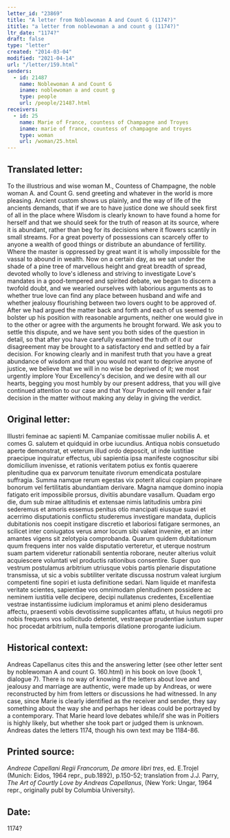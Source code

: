 ```yaml
---
letter_id: "23869"
title: "A letter from Noblewoman A and Count G (1174?)"
ititle: "a letter from noblewoman a and count g (1174?)"
ltr_date: "1174?"
draft: false
type: "letter"
created: "2014-03-04"
modified: "2021-04-14"
url: "/letter/159.html"
senders:
  - id: 21487
    name: Noblewoman A and Count G
    iname: noblewoman a and count g
    type: people
    url: /people/21487.html
receivers:
  - id: 25
    name: Marie of France, countess of Champagne and Troyes
    iname: marie of france, countess of champagne and troyes
    type: woman
    url: /woman/25.html
---
```

<h2> Translated letter:</h2>To the illustrious and wise woman M., Countess of Champagne, the noble woman A. and Count G. send greeting and whatever in the world is more pleasing.
Ancient custom shows us plainly, and the way of life of the ancients demands, that if we are to have justice done we should seek first of all in the place where Wisdom is clearly known to have found a home for herself and that we should seek for the truth of reason at its source, where it is abundant, rather than beg for its decisions where it flowers scantily in small streams.  For a great poverty of possessions can scarcely offer to anyone a wealth of good things or distribute an abundance of fertillity.  Where the master is oppressed by great want it is wholly impossible for the vassal to abound in wealth.
Now on a certain day, as we sat under the shade of a pine tree of marvellous height and great breadth of spread, devoted wholly to love's idleness and striving to investigate Love's mandates in a good-tempered and spirited debate, we began to discern a twofold doubt, and we wearied ourselves with laborious arguments as to whether true love can find any place between husband and wife and whether jealousy flourishing between two lovers ought to be approved of.  After we had argued the matter back and forth and each of us seemed to bolster up his position with reasonable arguments, neither one would give in to the other or agree with the arguments he brought forward.  We ask you to settle this dispute, and we have sent you both sides of the question in detail, so that after you have carefully examined the truth of it our disagreement may be brought to a satisfactory end and settled by a fair decision.  For knowing clearly and in manifest truth that you have a great abundance of wisdom and that you would not want to deprive anyone of justice, we believe that we will in no wise be deprived of it;  we most urgently implore Your Excellency's decision, and we desire with all our hearts, begging you most humbly by our present address, that you will give continued attention to our case and that Your Prudence will render a fair decision in the matter without making any delay in giving the verdict.
<h2 class="mt-4"> Original letter:</h2>Illustri feminae ac sapienti M. Campaniae comitissae mulier nobilis A. et comes G. salutem et quidquid in orbe iucundius.
Antiqua nobis consuetudo aperte demonstrat, et veterum illud ordo deposcit, ut inde iustitiae praecipue inquiratur effectus, ubi sapientia ipsa manifeste cognoscitur sibi domicilium invenisse, et rationis veritatem potius ex fontis quaerere plenitudine qua ex parvorum tenuitate rivorum emendicata postulare suffragia.  Summa namque rerum egestas vix poterit alicui copiam propinare bonorum vel fertilitatis abundantiam derivare.  Magna namque domino inopia fatigato erit impossibile prorsus, divitiis abundare vasallum.
Quadam ergo die, dum sub mirae altitudinis et extensae nimis latitudinis umbra pini sederemus et amoris essemus penitus otio mancipati eiusque suavi et acerrimo disputationis conflictu studeremus investigare mandata, duplicis dubitationis nos coepit instigare discretio et laboriosi fatigare sermones, an scilicet inter coniugatos verus amor locum sibi valeat invenire, et an inter amantes vigens sit zelotypia comprobanda.  Quarum quidem dubitationum quum frequens inter nos valde disputatio verteretur, et uterque nostrum suam partem videretur rationabili sententia roborare, neuter alterius voluit acquiescere voluntati vel productis rationibus consentire.  Super quo vestrum postulamus arbitrium utriusque vobis partis plenarie disputatione transmissa, ut sic a vobis subtiliter veritate discussa nostrum valeat iurgium competenti fine sopiri et iusta definitione sedari.  Nam liquide et manifesta veritate scientes, sapientiae vos omnimodam plenitudinem possidere ac neminem iustitia velle decipere, decipi nullatenus credentes, Excellentiae vestrae instantissime iudicium imploramus et animi pleno desideramus affectu, praesenti vobis devotissime supplicantes affatu, ut huius negotii pro nobis frequens vos sollicitudo detentet, vestraeque prudentiae iustum super hoc procedat arbitrium, nulla temporis dilatione prorogante iudicium.
<h2 class="mt-4"> Historical context:</h2>Andreas Capellanus cites this and the answering letter (see other letter sent by noblewoman A and count G. 160.html) in his book on love (book 1, dialogue 7).  There is no way of knowing if the letters about love and jealousy and marriage are authentic, were made up by Andreas, or were reconstructed by him from letters or discussions he had witnessed.  In any case, since Marie is clearly identified as the receiver and sender, they say something about the way she and perhaps her ideas could be portrayed by a contemporary.  That Marie heard love debates while/if she was in Poitiers is highly likely, but whether she took part or judged them is unknown.  Andreas dates the letters 1174, though his own text may be 1184-86.
<h2 class="mt-4"> Printed source:</h2><p><em>Andreae Capellani Regii Francorum, De amore libri tres</em>, ed. E.Trojel (Munich: Eidos, 1964 repr., pub.1892), p.150-52; translation from J.J. Parry, <em>The Art of Courtly Love by Andreas Capellanus</em>, (New York: Ungar, 1964 repr., originally publ by Columbia University).</p><h2 class="mt-4"> Date:</h2>1174?